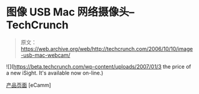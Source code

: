# 图像 USB Mac 网络摄像头–TechCrunch

> 原文：<https://web.archive.org/web/http://techcrunch.com/2006/10/10/image-usb-mac-webcam/>

![](https://beta.techcrunch.com/wp-content/uploads/2007/01/3 the price of a new iSight. It's available now on-line.</root>)

[产品页面](https://web.archive.org/web/20201124124251/http://www.ecamm.com/mac/imagewebcam/) [eCamm]